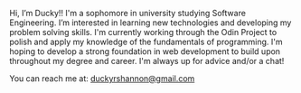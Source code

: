 Hi, I’m Ducky!!
I'm a sophomore in university studying Software Engineering. I’m interested in learning new technologies and developing my problem solving skills. I'm currently working through the Odin Project to polish and apply my knowledge of the fundamentals of programming. I'm hoping to develop a strong foundation in web development to build upon throughout my degree and career. I'm always up for advice and/or a chat!

You can reach me at: duckyrshannon@gmail.com 



